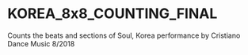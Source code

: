 # KOREA_8x8_COUNTING_FINAL
Counts the beats and sections of Soul, Korea performance by Cristiano Dance Music 8/2018
